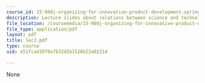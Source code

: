 ```yaml
---
course_id: 15-980j-organizing-for-innovative-product-development-spring-2007
description: Lecture slides about relations between science and technology.
file_location: /coursemedia/15-980j-organizing-for-innovative-product-development-spring-2007/e51fcad10f0a7b32d5b1526b22a0221d_lec3.pdf
file_type: application/pdf
layout: pdf
title: lec3.pdf
type: course
uid: e51fcad10f0a7b32d5b1526b22a0221d

---
```

None